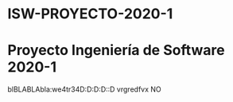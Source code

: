 # ISW-PROYECTO-2020-1

# Proyecto Ingeniería de Software 2020-1

blBLABLAbla:we4tr34D:D:D:D::D
vrgredfvx
NO
